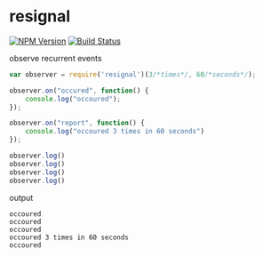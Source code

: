 # resignal

[![NPM Version][npm-image]][npm-url]
[![Build Status][travis-image]][travis-url]

observe recurrent events

```javascript
var observer = require('resignal')(3/*times*/, 60/*seconds*/);

observer.on("occured", function() {
    console.log("occoured");
});

observer.on("report", function() {
    console.log("occoured 3 times in 60 seconds")
});

observer.log()
observer.log()
observer.log()
observer.log()
```

output

```
occoured
occoured
occoured
occoured 3 times in 60 seconds
occoured
```

[npm-image]: https://img.shields.io/npm/v/resignal.svg?style=flat
[npm-url]: https://npmjs.org/package/resignal
[travis-image]: https://img.shields.io/travis/zweifisch/resignal.svg?style=flat
[travis-url]: https://travis-ci.org/zweifisch/resignal
